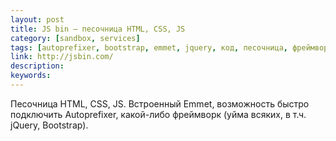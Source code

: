 ```yaml
---
layout: post
title: JS bin — песочница HTML, CSS, JS
category: [sandbox, services]
tags: [autoprefixer, bootstrap, emmet, jquery, код, песочница, фреймворк]
link: http://jsbin.com/
description:
keywords:
---
```


<p>Песочница HTML, CSS, JS. Встроенный Emmet, возможность быстро подключить Autoprefixer, какой-либо фреймворк (уйма всяких, в т.ч. jQuery, Bootstrap).</p>
